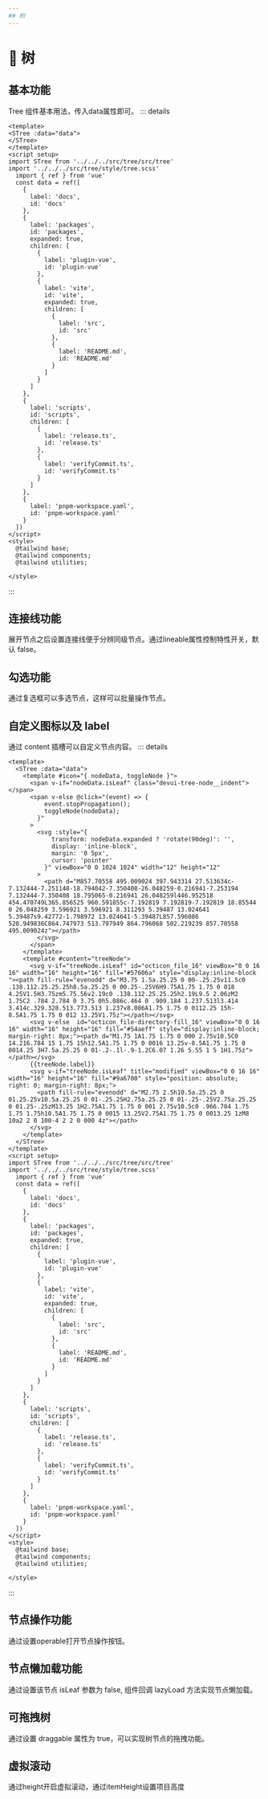 ```yaml
---
## 树
---
```


<script setup>
import normalTree from './normalTree.vue'
import linedTree from './linedTree.vue'
import checkTree from './checkTree.vue'
import customTree from './customTree.vue'
import appendTree from './appendTree.vue'
import lazyloadTree from './lazyloadTree.vue'
import dragTree from './dragTree.vue'
import virtualListTree from './virtualListTree.vue'
</script>

# 🌲 树
## 基本功能
Tree 组件基本用法，传入data属性即可。 
<normalTree/>
::: details
```vue
<template>
<STree :data="data">
</STree>
</template>
<script setup>
import STree from '../../../src/tree/src/tree'
import '../../../src/tree/style/tree.scss'
  import { ref } from 'vue'
  const data = ref([
    {
      label: 'docs',
      id: 'docs'
    },
    {
      label: 'packages',
      id: 'packages',
      expanded: true,
      children: [
        {
          label: 'plugin-vue',
          id: 'plugin-vue'
        },
        {
          label: 'vite',
          id: 'vite',
          expanded: true,
          children: [
            {
              label: 'src',
              id: 'src'
            },
            {
              label: 'README.md',
              id: 'README.md'
            }
          ]
        }
      ]
    },
    {
      label: 'scripts',
      id: 'scripts',
      children: [
        {
          label: 'release.ts',
          id: 'release.ts'
        },
        {
          label: 'verifyCommit.ts',
          id: 'verifyCommit.ts'
        }
      ]
    },
    {
      label: 'pnpm-workspace.yaml',
      id: 'pnpm-workspace.yaml'
    }
  ])
</script>
<style>
  @tailwind base;
  @tailwind components;
  @tailwind utilities;
  
</style>
```
:::

## 连接线功能
展开节点之后设置连接线便于分辨同级节点。通过lineable属性控制特性开关，默认 false。 
<linedTree/>

## 勾选功能
通过复选框可以多选节点，这样可以批量操作节点。 
<checkTree/>


## 自定义图标以及 label
通过 content 插槽可以自定义节点内容。
<customTree />
::: details
```vue
<template>
  <STree :data="data">
    <template #icon="{ nodeData, toggleNode }">
      <span v-if="nodeData.isLeaf" class="devui-tree-node__indent"></span>
      <span v-else @click="(event) => {
          event.stopPropagation();
          toggleNode(nodeData);
        }"
      >
        <svg :style="{
            transform: nodeData.expanded ? 'rotate(90deg)': '',
            display: 'inline-block',
            margin: '0 5px',
            cursor: 'pointer'
          }" viewBox="0 0 1024 1024" width="12" height="12"
        >
          <path d="M857.70558 495.009024 397.943314 27.513634c-7.132444-7.251148-18.794042-7.350408-26.048259-0.216941-7.253194 7.132444-7.350408 18.795065-0.216941 26.048259l446.952518 454.470749L365.856525 960.591855c-7.192819 7.192819-7.192819 18.85544 0 26.048259 3.596921 3.596921 8.311293 5.39487 13.024641 5.39487s9.42772-1.798972 13.024641-5.39487L857.596086 520.949836C864.747973 513.797949 864.796068 502.219239 857.70558 495.009024z"></path>
        </svg>
      </span>
    </template>
    <template #content="treeNode">
      <svg v-if="treeNode.isLeaf" id="octicon_file_16" viewBox="0 0 16 16" width="16" height="16" fill="#57606a" style="display:inline-block "><path fill-rule="evenodd" d="M3.75 1.5a.25.25 0 00-.25.25v11.5c0 .138.112.25.25.25h8.5a.25.25 0 00.25-.25V6H9.75A1.75 1.75 0 018 4.25V1.5H3.75zm5.75.56v2.19c0 .138.112.25.25.25h2.19L9.5 2.06zM2 1.75C2 .784 2.784 0 3.75 0h5.086c.464 0 .909.184 1.237.513l3.414 3.414c.329.328.513.773.513 1.237v8.086A1.75 1.75 0 0112.25 15h-8.5A1.75 1.75 0 012 13.25V1.75z"></path></svg>
      <svg v-else  id="octicon_file-directory-fill_16" viewBox="0 0 16 16" width="16" height="16" fill="#54aeff" style="display:inline-block; margin-right: 8px;"><path d="M1.75 1A1.75 1.75 0 000 2.75v10.5C0 14.216.784 15 1.75 15h12.5A1.75 1.75 0 0016 13.25v-8.5A1.75 1.75 0 0014.25 3H7.5a.25.25 0 01-.2-.1l-.9-1.2C6.07 1.26 5.55 1 5 1H1.75z"></path></svg>
      {{treeNode.label}}
      <svg v-if="treeNode.isLeaf" title="modified" viewBox="0 0 16 16" width="16" height="16" fill="#9a6700" style="position: absolute; right: 0; margin-right: 8px;">
        <path fill-rule="evenodd" d="M2.75 2.5h10.5a.25.25 0 01.25.25v10.5a.25.25 0 01-.25.25H2.75a.25.25 0 01-.25-.25V2.75a.25.25 0 01.25-.25zM13.25 1H2.75A1.75 1.75 0 001 2.75v10.5c0 .966.784 1.75 1.75 1.75h10.5A1.75 1.75 0 0015 13.25V2.75A1.75 1.75 0 0013.25 1zM8 10a2 2 0 100-4 2 2 0 000 4z"></path>
      </svg>
    </template>
  </STree>
</template>
<script setup>
import STree from '../../../src/tree/src/tree'
import '../../../src/tree/style/tree.scss'
  import { ref } from 'vue'
  const data = ref([
    {
      label: 'docs',
      id: 'docs'
    },
    {
      label: 'packages',
      id: 'packages',
      expanded: true,
      children: [
        {
          label: 'plugin-vue',
          id: 'plugin-vue'
        },
        {
          label: 'vite',
          id: 'vite',
          expanded: true,
          children: [
            {
              label: 'src',
              id: 'src'
            },
            {
              label: 'README.md',
              id: 'README.md'
            }
          ]
        }
      ]
    },
    {
      label: 'scripts',
      id: 'scripts',
      children: [
        {
          label: 'release.ts',
          id: 'release.ts'
        },
        {
          label: 'verifyCommit.ts',
          id: 'verifyCommit.ts'
        }
      ]
    },
    {
      label: 'pnpm-workspace.yaml',
      id: 'pnpm-workspace.yaml'
    }
  ])
</script>
<style>
  @tailwind base;
  @tailwind components;
  @tailwind utilities;
  
</style>
```
:::


## 节点操作功能
通过设置operable打开节点操作按钮。
<appendTree/>

## 节点懒加载功能
通过设置该节点 isLeaf 参数为 false, 组件回调 lazyLoad 方法实现节点懒加载。
<lazyloadTree/>

## 可拖拽树
通过设置 draggable 属性为 true，可以实现树节点的拖拽功能。
<dragTree/>

## 虚拟滚动
通过height开启虚拟滚动，通过itemHeight设置项目高度
<virtualListTree/>